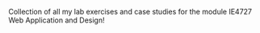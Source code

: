 Collection of all my lab exercises and case studies for the module IE4727 Web Application and Design!
